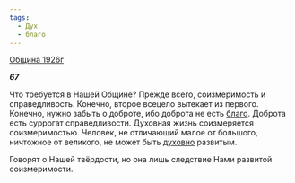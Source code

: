 ```yaml
---
tags:
  - Дух
  - благо
---
```

[Община 1926г](https://127.0.0.1:4002/agni/1926)

___67___

Что требуется в Нашей Общине? Прежде всего, соизмеримость и справедливость. Конечно, второе всецело вытекает из первого. Конечно, нужно забыть о доброте, ибо доброта не есть [благо](../../../tags/#благо). Доброта есть суррогат справедливости. Духовная жизнь соизмеряется соизмеримостью. Человек, не отличающий малое от большого, ничтожное от великого, не может быть [духовно](../../../tags/#Дух) развитым.   

Говорят о Нашей твёрдости, но она лишь следствие Нами развитой соизмеримости.   

